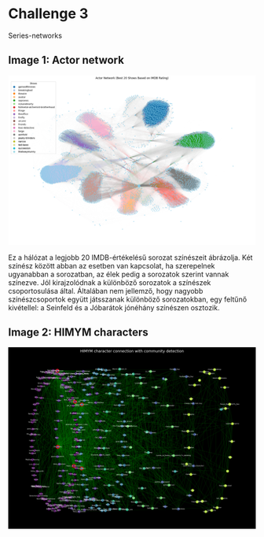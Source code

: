 # Challenge 3

Series-networks

## Image 1: Actor network

![Actor Network](actor_network.png)

Ez a hálózat a legjobb 20 IMDB-értékelésű sorozat színészeit ábrázolja. Két színész között abban az esetben van kapcsolat, ha szerepelnek ugyanabban a sorozatban, az élek pedig a sorozatok szerint vannak színezve. Jól kirajzolódnak a különböző sorozatok a színészek csoportosulása által. Általában nem jellemző, hogy nagyobb színészcsoportok együtt játsszanak különböző sorozatokban, egy feltűnő kivétellel: a Seinfeld és a Jóbarátok jónéhány színészen osztozik.

## Image 2: HIMYM characters

![HIMYM characters](HIMYM_characters.png)



